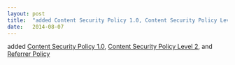 ```yaml
---
layout: post
title:  "added Content Security Policy 1.0, Content Security Policy Level 2, and Referrer Policy"
date:   2014-08-07
---
```


added <a href="http://www.w3.org/TR/CSP/">Content Security Policy 1.0</a>, <a href="http://www.w3.org/TR/CSP2/">Content Security Policy Level 2</a>, and <a href="http://www.w3.org/TR/referrer-policy/">Referrer Policy</a>